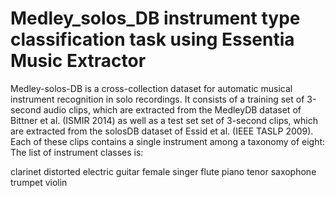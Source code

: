 # Medley_solos_DB instrument type classification task using Essentia Music Extractor

Medley-solos-DB is a cross-collection dataset for automatic musical instrument recognition in solo recordings. It consists of a training set of 3-second audio clips, which are extracted from the MedleyDB dataset of Bittner et al. (ISMIR 2014) as well as a test set set of 3-second clips, which are extracted from the solosDB dataset of Essid et al. (IEEE TASLP 2009). Each of these clips contains a single instrument among a taxonomy of eight: The list of instrument classes is:

clarinet
distorted electric guitar
female singer
flute
piano
tenor saxophone
trumpet
violin
